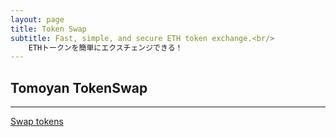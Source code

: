 ```yaml
---
layout: page
title: Token Swap
subtitle: Fast, simple, and secure ETH token exchange.<br/>
    ETHトークンを簡単にエクスチェンジできる！
---
```


<h2>Tomoyan TokenSwap</h2><hr/>
<!-- This is the 'Swap tokens' button, place it anywhere on your webpage -->
<a href='https://widget.kyber.network/v0.7.5/?type=swap&mode=popup&lang=en&defaultPair=ETH_DAI&callback=https%3A%2F%2Fkyberpay-sample.knstats.com%2Fcallback&paramForwarding=true&network=mainnet&commissionId=0x1eEF27f5Da8652df413370298D3fCFb0c35bbD25&theme=theme-dark'
class='kyber-widget-button theme-dark theme-supported' name='KyberWidget - Powered by KyberNetwork' title='Pay with tokens'
target='_blank'>Swap tokens</a>
